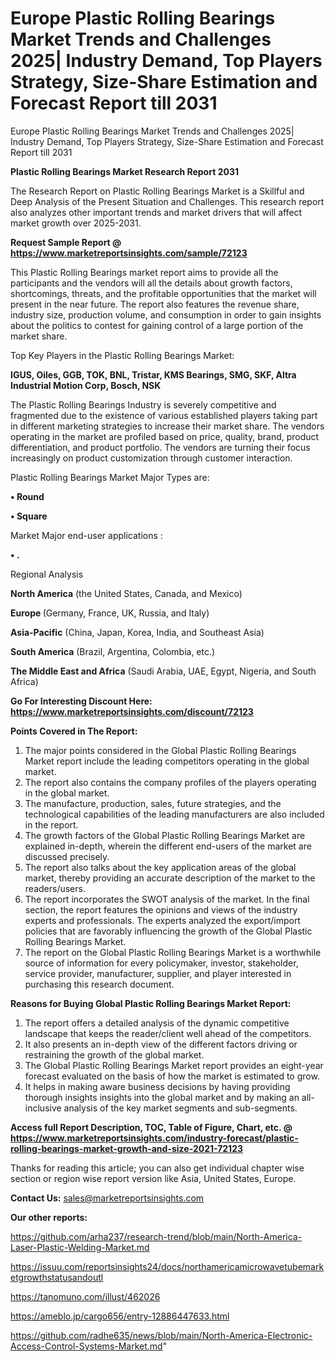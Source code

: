 # Europe Plastic Rolling Bearings Market Trends and Challenges 2025| Industry Demand, Top Players Strategy, Size-Share Estimation and Forecast Report till 2031
Europe Plastic Rolling Bearings Market Trends and Challenges 2025| Industry Demand, Top Players Strategy, Size-Share Estimation and Forecast Report till 2031

<strong>Plastic Rolling Bearings Market Research Report 2031</strong>

The Research Report on Plastic Rolling Bearings Market is a Skillful and Deep Analysis of the Present Situation and Challenges. This research report also analyzes other important trends and market drivers that will affect market growth over 2025-2031.

<strong>Request Sample Report @ <a href=https://www.marketreportsinsights.com/sample/72123>https://www.marketreportsinsights.com/sample/72123</a></strong>

This Plastic Rolling Bearings market report aims to provide all the participants and the vendors will all the details about growth factors, shortcomings, threats, and the profitable opportunities that the market will present in the near future. The report also features the revenue share, industry size, production volume, and consumption in order to gain insights about the politics to contest for gaining control of a large portion of the market share.

Top Key Players in the Plastic Rolling Bearings Market:

<strong>IGUS, Oiles, GGB, TOK, BNL, Tristar, KMS Bearings, SMG, SKF, Altra Industrial Motion Corp, Bosch, NSK</strong>

The Plastic Rolling Bearings Industry is severely competitive and fragmented due to the existence of various established players taking part in different marketing strategies to increase their market share. The vendors operating in the market are profiled based on price, quality, brand, product differentiation, and product portfolio. The vendors are turning their focus increasingly on product customization through customer interaction.

Plastic Rolling Bearings Market Major Types are:

<strong>• Round

• Square</strong>

Market Major end-user applications :

<strong>• .</strong>

Regional Analysis

</u><strong><b>North America</b></strong> (the United States, Canada, and Mexico)

<strong><b>Europe </b></strong>(Germany, France, UK, Russia, and Italy)

<strong><b>Asia-Pacific</b></strong> (China, Japan, Korea, India, and Southeast Asia)

<strong><b>South America</b></strong> (Brazil, Argentina, Colombia, etc.)

<strong><b>The Middle East and Africa</b></strong> (Saudi Arabia, UAE, Egypt, Nigeria, and South Africa)

<strong>Go For Interesting Discount Here: <a href=https://www.marketreportsinsights.com/discount/72123>https://www.marketreportsinsights.com/discount/72123</a></strong>

<strong>Points Covered in The Report:</strong>
<ol>
  <li>The major points considered in the Global Plastic Rolling Bearings Market report include the leading competitors operating in the global market.</li>
  <li>The report also contains the company profiles of the players operating in the global market.</li>
  <li>The manufacture, production, sales, future strategies, and the technological capabilities of the leading manufacturers are also included in the report.</li>
  <li>The growth factors of the Global Plastic Rolling Bearings Market are explained in-depth, wherein the different end-users of the market are discussed precisely.</li>
  <li>The report also talks about the key application areas of the global market, thereby providing an accurate description of the market to the readers/users.</li>
  <li>The report incorporates the SWOT analysis of the market. In the final section, the report features the opinions and views of the industry experts and professionals. The experts analyzed the export/import policies that are favorably influencing the growth of the Global Plastic Rolling Bearings Market.</li>
  <li>The report on the Global Plastic Rolling Bearings Market is a worthwhile source of information for every policymaker, investor, stakeholder, service provider, manufacturer, supplier, and player interested in purchasing this research document.</li>
</ol>
<strong>Reasons for Buying Global Plastic Rolling Bearings Market Report:</strong>

<ol>
  <li>The report offers a detailed analysis of the dynamic competitive landscape that keeps the reader/client well ahead of the competitors.</li>
  <li>It also presents an in-depth view of the different factors driving or restraining the growth of the global market.</li>
  <li>The Global Plastic Rolling Bearings Market report provides an eight-year forecast evaluated on the basis of how the market is estimated to grow.</li>
  <li>It helps in making aware business decisions by having providing thorough insights insights into the global market and by making an all-inclusive analysis of the key market segments and sub-segments.</li>
</ol>
<strong>Access full Report Description, TOC, Table of Figure, Chart, etc. @ <a href=https://www.marketreportsinsights.com/industry-forecast/plastic-rolling-bearings-market-growth-and-size-2021-72123>https://www.marketreportsinsights.com/industry-forecast/plastic-rolling-bearings-market-growth-and-size-2021-72123</a></strong>


Thanks for reading this article; you can also get individual chapter wise section or region wise report version like Asia, United States, Europe.

<strong>Contact Us:</strong>
sales@marketreportsinsights.com

<strong>Our other reports:</strong>

<a href=https://github.com/arha237/research-trend/blob/main/North-America-Laser-Plastic-Welding-Market.md>https://github.com/arha237/research-trend/blob/main/North-America-Laser-Plastic-Welding-Market.md</a>

<a href=https://issuu.com/reportsinsights24/docs/northamericamicrowavetubemarketgrowthstatusandoutl>https://issuu.com/reportsinsights24/docs/northamericamicrowavetubemarketgrowthstatusandoutl</a>

<a href=https://tanomuno.com/illust/462026>https://tanomuno.com/illust/462026</a>

<a href=https://ameblo.jp/cargo656/entry-12886447633.html>https://ameblo.jp/cargo656/entry-12886447633.html</a>

<a href=https://github.com/radhe635/news/blob/main/North-America-Electronic-Access-Control-Systems-Market.md>https://github.com/radhe635/news/blob/main/North-America-Electronic-Access-Control-Systems-Market.md</a>"
